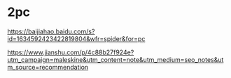 # 2pc

https://baijiahao.baidu.com/s?id=1634592423422819804&wfr=spider&for=pc



https://www.jianshu.com/p/4c88b27f924e?utm_campaign=maleskine&utm_content=note&utm_medium=seo_notes&utm_source=recommendation